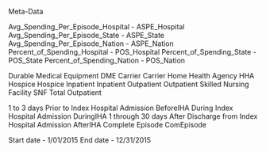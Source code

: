 Meta-Data

Avg_Spending_Per_Episode_Hospital - ASPE_Hospital
Avg_Spending_Per_Episode_State  -   ASPE_State
Avg_Spending_Per_Episode_Nation -   ASPE_Nation
Percent_of_Spending_Hospital    -   POS_Hospital
Percent_of_Spending_State       -   POS_State
Percent_of_Spending_Nation      -   POS_Nation

Durable Medical Equipment	DME
Carrier	                        Carrier	
Home Health Agency	        HHA
Hospice	                        Hospice
Inpatient	                Inpatient
Outpatient	                Outpatient
Skilled Nursing Facility	SNF
Total	                        Outpatient

1 to 3 days Prior to Index Hospital Admission	                    BeforeIHA
During Index Hospital Admission	                                    DuringIHA
1 through 30 days After Discharge from Index Hospital Admission	    AfterIHA
Complete Episode	                                            ComEpisode

Start date - 1/01/2015
End date   - 12/31/2015



